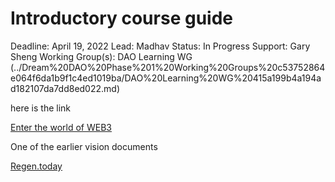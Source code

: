 # Introductory course guide

Deadline: April 19, 2022
Lead: Madhav
Status: In Progress
Support: Gary Sheng
Working Group(s): DAO Learning WG (../Dream%20DAO%20Phase%201%20Working%20Groups%20c53752864e064f6da1b9f1c4ed1019ba/DAO%20Learning%20WG%20415a199b4a194ad182107da7dd8ed022.md)

here is the link 

[Enter the world of WEB3](https://regen.today/)

One of the earlier vision documents 

[Regen.today](https://www.notion.so/Regen-today-3bf7b46217c840378518cca95c6b2cf1?pvs=21)